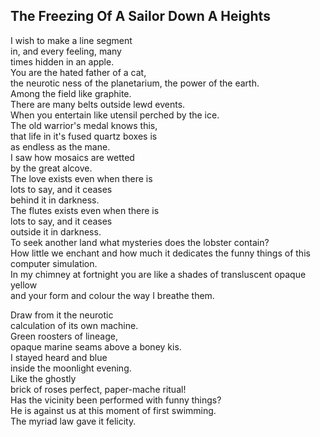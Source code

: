 The Freezing Of A Sailor Down A Heights
---------------------------------------
I wish to make a line segment  
in, and every feeling, many  
times hidden in an apple.  
You are the hated father of a cat,  
the neurotic ness of the planetarium, the power of the earth.  
Among the field like graphite.  
There are many belts outside lewd events.  
When you entertain like utensil perched by the ice.  
The old warrior's medal knows this,  
that life in it's fused quartz boxes is  
as endless as the mane.  
I saw how mosaics are wetted  
by the great alcove.  
The love exists even when there is  
lots to say, and it ceases  
behind it in darkness.  
The flutes exists even when there is  
lots to say, and it ceases  
outside it in darkness.  
To seek another land what mysteries does the lobster contain?  
How little we enchant and how much it dedicates the funny things of this computer simulation.  
In my chimney at fortnight you are like a shades of transluscent opaque yellow  
and your form and colour the way I breathe them.  
  
Draw from it the neurotic  
calculation of its own machine.  
Green roosters of lineage,  
opaque marine seams above a boney kis.  
I stayed heard and blue  
inside the moonlight evening.  
Like the ghostly  
brick of roses perfect, paper-mache ritual!  
Has the vicinity been performed with funny things?  
He is against us at this moment of first swimming.  
The myriad law gave it felicity.  
